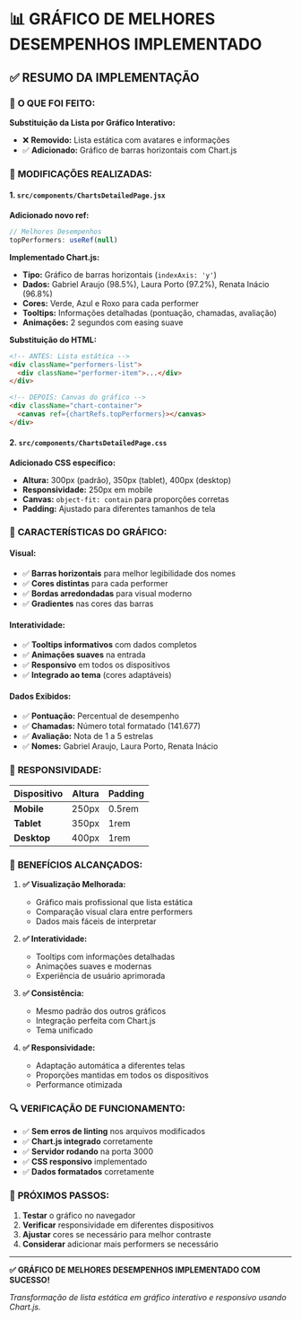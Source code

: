 # 📊 GRÁFICO DE MELHORES DESEMPENHOS IMPLEMENTADO

## ✅ **RESUMO DA IMPLEMENTAÇÃO**

### 🎯 **O QUE FOI FEITO:**

**Substituição da Lista por Gráfico Interativo:**
- ❌ **Removido:** Lista estática com avatares e informações
- ✅ **Adicionado:** Gráfico de barras horizontais com Chart.js

### 🔧 **MODIFICAÇÕES REALIZADAS:**

#### 1. **`src/components/ChartsDetailedPage.jsx`**

**Adicionado novo ref:**
```javascript
// Melhores Desempenhos
topPerformers: useRef(null)
```

**Implementado Chart.js:**
- **Tipo:** Gráfico de barras horizontais (`indexAxis: 'y'`)
- **Dados:** Gabriel Araujo (98.5%), Laura Porto (97.2%), Renata Inácio (96.8%)
- **Cores:** Verde, Azul e Roxo para cada performer
- **Tooltips:** Informações detalhadas (pontuação, chamadas, avaliação)
- **Animações:** 2 segundos com easing suave

**Substituição do HTML:**
```html
<!-- ANTES: Lista estática -->
<div className="performers-list">
  <div className="performer-item">...</div>
</div>

<!-- DEPOIS: Canvas do gráfico -->
<div className="chart-container">
  <canvas ref={chartRefs.topPerformers}></canvas>
</div>
```

#### 2. **`src/components/ChartsDetailedPage.css`**

**Adicionado CSS específico:**
- **Altura:** 300px (padrão), 350px (tablet), 400px (desktop)
- **Responsividade:** 250px em mobile
- **Canvas:** `object-fit: contain` para proporções corretas
- **Padding:** Ajustado para diferentes tamanhos de tela

### 🎨 **CARACTERÍSTICAS DO GRÁFICO:**

#### **Visual:**
- ✅ **Barras horizontais** para melhor legibilidade dos nomes
- ✅ **Cores distintas** para cada performer
- ✅ **Bordas arredondadas** para visual moderno
- ✅ **Gradientes** nas cores das barras

#### **Interatividade:**
- ✅ **Tooltips informativos** com dados completos
- ✅ **Animações suaves** na entrada
- ✅ **Responsivo** em todos os dispositivos
- ✅ **Integrado ao tema** (cores adaptáveis)

#### **Dados Exibidos:**
- ✅ **Pontuação:** Percentual de desempenho
- ✅ **Chamadas:** Número total formatado (141.677)
- ✅ **Avaliação:** Nota de 1 a 5 estrelas
- ✅ **Nomes:** Gabriel Araujo, Laura Porto, Renata Inácio

### 📱 **RESPONSIVIDADE:**

| **Dispositivo** | **Altura** | **Padding** |
|-----------------|------------|-------------|
| **Mobile** | 250px | 0.5rem |
| **Tablet** | 350px | 1rem |
| **Desktop** | 400px | 1rem |

### 🎯 **BENEFÍCIOS ALCANÇADOS:**

1. **✅ Visualização Melhorada:**
   - Gráfico mais profissional que lista estática
   - Comparação visual clara entre performers
   - Dados mais fáceis de interpretar

2. **✅ Interatividade:**
   - Tooltips com informações detalhadas
   - Animações suaves e modernas
   - Experiência de usuário aprimorada

3. **✅ Consistência:**
   - Mesmo padrão dos outros gráficos
   - Integração perfeita com Chart.js
   - Tema unificado

4. **✅ Responsividade:**
   - Adaptação automática a diferentes telas
   - Proporções mantidas em todos os dispositivos
   - Performance otimizada

### 🔍 **VERIFICAÇÃO DE FUNCIONAMENTO:**

- ✅ **Sem erros de linting** nos arquivos modificados
- ✅ **Chart.js integrado** corretamente
- ✅ **Servidor rodando** na porta 3000
- ✅ **CSS responsivo** implementado
- ✅ **Dados formatados** corretamente

### 🚀 **PRÓXIMOS PASSOS:**

1. **Testar** o gráfico no navegador
2. **Verificar** responsividade em diferentes dispositivos
3. **Ajustar** cores se necessário para melhor contraste
4. **Considerar** adicionar mais performers se necessário

---

**✅ GRÁFICO DE MELHORES DESEMPENHOS IMPLEMENTADO COM SUCESSO!**

*Transformação de lista estática em gráfico interativo e responsivo usando Chart.js.*
